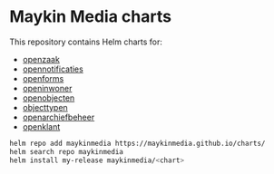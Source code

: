 # Maykin Media charts

This repository contains Helm charts for:

- [openzaak](./charts/openzaak/README.md)
- [opennotificaties](./charts/opennotificaties/README.md)
- [openforms](./charts/openforms/README.md)
- [openinwoner](./charts/openinwoner/README.md)
- [openobjecten](./charts/objecten/README.md)
- [objecttypen](./charts/objecttypen/README.md)
- [openarchiefbeheer](./charts/openarchiefbeheer/README.md)
- [openklant](./charts/openklant/README.md)


```bash
helm repo add maykinmedia https://maykinmedia.github.io/charts/
helm search repo maykinmedia
helm install my-release maykinmedia/<chart>
```
